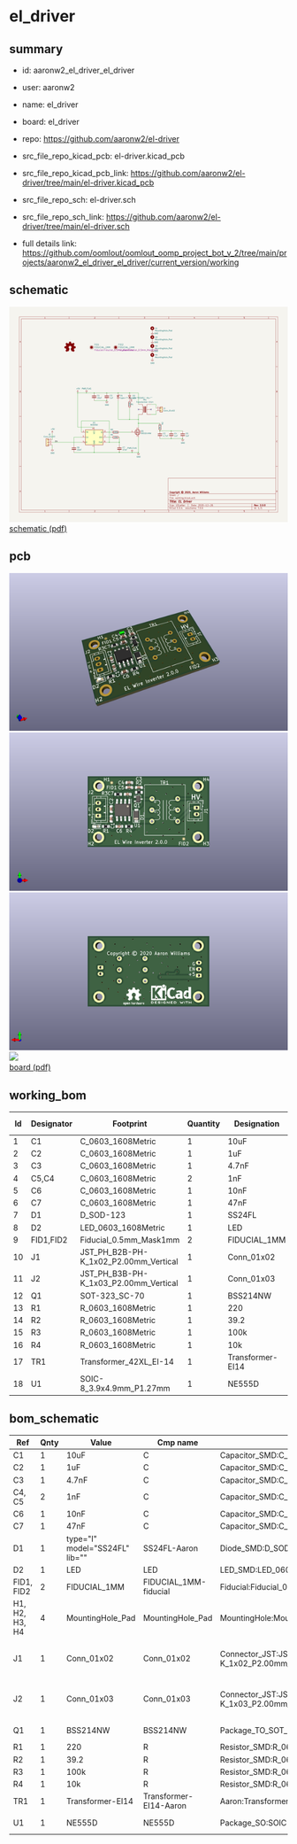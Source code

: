 # el_driver
 
## summary 
* id: aaronw2_el_driver_el_driver
* user: aaronw2
* name: el_driver
* board: el_driver
* repo: https://github.com/aaronw2/el-driver
* src_file_repo_kicad_pcb: el-driver.kicad_pcb
* src_file_repo_kicad_pcb_link: https://github.com/aaronw2/el-driver/tree/main/el-driver.kicad_pcb


* src_file_repo_sch: el-driver.sch
* src_file_repo_sch_link: https://github.com/aaronw2/el-driver/tree/main/el-driver.sch
* full details link: https://github.com/oomlout/oomlout_oomp_project_bot_v_2/tree/main/projects/aaronw2_el_driver_el_driver/current_version/working  

## schematic  
![](working_schematic_600.png)  
[schematic (pdf)](working_schematic.pdf) 






















## pcb  
![](working_3d_600.png) 
![](working_3d_front_600.png)  
![](working_3d_back_600.png)  
![](working_600.png)  
[board (pdf)](working.pdf)  

## working_bom
| Id | Designator | Footprint | Quantity | Designation | Supplier and ref |  | None | 
| --- | --- | --- | --- | --- | --- | --- | --- | 
| 1 | C1 | C_0603_1608Metric | 1 | 10uF |  |  | [''] | 
| 2 | C2 | C_0603_1608Metric | 1 | 1uF |  |  | [''] | 
| 3 | C3 | C_0603_1608Metric | 1 | 4.7nF |  |  | [''] | 
| 4 | C5,C4 | C_0603_1608Metric | 2 | 1nF |  |  | [''] | 
| 5 | C6 | C_0603_1608Metric | 1 | 10nF |  |  | [''] | 
| 6 | C7 | C_0603_1608Metric | 1 | 47nF |  |  | [''] | 
| 7 | D1 | D_SOD-123 | 1 | SS24FL |  |  | [''] | 
| 8 | D2 | LED_0603_1608Metric | 1 | LED |  |  | [''] | 
| 9 | FID1,FID2 | Fiducial_0.5mm_Mask1mm | 2 | FIDUCIAL_1MM |  |  | [''] | 
| 10 | J1 | JST_PH_B2B-PH-K_1x02_P2.00mm_Vertical | 1 | Conn_01x02 |  |  | [''] | 
| 11 | J2 | JST_PH_B3B-PH-K_1x03_P2.00mm_Vertical | 1 | Conn_01x03 |  |  | [''] | 
| 12 | Q1 | SOT-323_SC-70 | 1 | BSS214NW |  |  | [''] | 
| 13 | R1 | R_0603_1608Metric | 1 | 220 |  |  | [''] | 
| 14 | R2 | R_0603_1608Metric | 1 | 39.2 |  |  | [''] | 
| 15 | R3 | R_0603_1608Metric | 1 | 100k |  |  | [''] | 
| 16 | R4 | R_0603_1608Metric | 1 | 10k |  |  | [''] | 
| 17 | TR1 | Transformer_42XL_EI-14 | 1 | Transformer-EI14 |  |  | [''] | 
| 18 | U1 | SOIC-8_3.9x4.9mm_P1.27mm | 1 | NE555D |  |  | [''] | 


## bom_schematic
| Ref | Qnty | Value | Cmp name | Footprint | Description | Vendor | DNP | 
| --- | --- | --- | --- | --- | --- | --- | --- | 
| C1 | 1 | 10uF | C | Capacitor_SMD:C_0603_1608Metric | Unpolarized capacitor |  |  | 
| C2 | 1 | 1uF | C | Capacitor_SMD:C_0603_1608Metric | Unpolarized capacitor |  |  | 
| C3 | 1 | 4.7nF | C | Capacitor_SMD:C_0603_1608Metric | Unpolarized capacitor |  |  | 
| C4, C5 | 2 | 1nF | C | Capacitor_SMD:C_0603_1608Metric | Unpolarized capacitor |  |  | 
| C6 | 1 | 10nF | C | Capacitor_SMD:C_0603_1608Metric | Unpolarized capacitor |  |  | 
| C7 | 1 | 47nF | C | Capacitor_SMD:C_0603_1608Metric | Unpolarized capacitor |  |  | 
| D1 | 1 | type="I" model="SS24FL" lib="" | SS24FL-Aaron | Diode_SMD:D_SOD-123 |  |  |  | 
| D2 | 1 | LED | LED | LED_SMD:LED_0603_1608Metric | Light emitting diode |  |  | 
| FID1, FID2 | 2 | FIDUCIAL_1MM | FIDUCIAL_1MM-fiducial | Fiducial:Fiducial_0.5mm_Mask1mm |  |  |  | 
| H1, H2, H3, H4 | 4 | MountingHole_Pad | MountingHole_Pad | MountingHole:MountingHole_2.2mm_M2_ISO7380_Pad | Mounting Hole with connection |  |  | 
| J1 | 1 | Conn_01x02 | Conn_01x02 | Connector_JST:JST_PH_B2B-PH-K_1x02_P2.00mm_Vertical | Generic connector, single row, 01x02, script generated (kicad-library-utils/schlib/autogen/connector/) |  |  | 
| J2 | 1 | Conn_01x03 | Conn_01x03 | Connector_JST:JST_PH_B3B-PH-K_1x03_P2.00mm_Vertical | Generic connector, single row, 01x03, script generated (kicad-library-utils/schlib/autogen/connector/) |  |  | 
| Q1 | 1 | BSS214NW | BSS214NW | Package_TO_SOT_SMD:SOT-323_SC-70 | 20V Vds, 1.5A Id, N-Channel MOSFET, SOT-323 |  |  | 
| R1 | 1 | 220 | R | Resistor_SMD:R_0603_1608Metric | Resistor |  |  | 
| R2 | 1 | 39.2 | R | Resistor_SMD:R_0603_1608Metric | Resistor |  |  | 
| R3 | 1 | 100k | R | Resistor_SMD:R_0603_1608Metric | Resistor |  |  | 
| R4 | 1 | 10k | R | Resistor_SMD:R_0603_1608Metric | Resistor |  |  | 
| TR1 | 1 | Transformer-EI14 | Transformer-EI14-Aaron | Aaron:Transformer_42XL_EI-14 |  |  |  | 
| U1 | 1 | NE555D | NE555D | Package_SO:SOIC-8_3.9x4.9mm_P1.27mm | Precision Timers, 555 compatible, SOIC-8 |  |  | 




